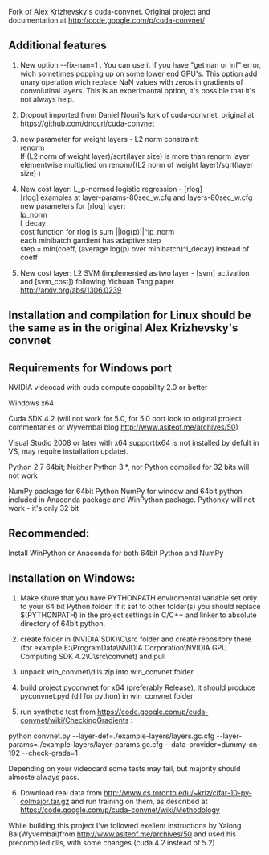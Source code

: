 

Fork of Alex Krizhevsky's cuda-convnet. Original project and documentation at http://code.google.com/p/cuda-convnet/

Additional features
--------
1. New option --fix-nan=1 . You can use it if you have "get nan or inf" error, wich sometimes popping up on some lower end GPU's.
This option add unary operation wich replace NaN values with zeros in gradients of convolutinal layers. This is an experimantal option, it's possible that it's not always help.

2. Dropout imported from Daniel Nouri's fork of cuda-convnet, original at https://github.com/dnouri/cuda-convnet

3. new parameter for weight layers - L2 norm constraint:   
renorm   
If (L2 norm of weight layer)/sqrt(layer size) is more than renorm 
layer elementwise multiplied on renom/((L2 norm of weight layer)/sqrt(layer size) )

4. New cost layer: L_p-normed logistic regression - [rlog]   
[rlog] examples at layer-params-80sec_w.cfg and layers-80sec_w.cfg   
new parameters for [rlog] layer:  
lp_norm   
l_decay   
cost function for rlog is sum ||log(p)||^lp_norm   
each minibatch gardient has adaptive step   
step = min(coeff, (average log(p) over minibatch)^l_decay)    instead of coeff

5. New cost layer: L2 SVM (implemented as two layer - [svm] activation and [svm_cost]) following Yichuan Tang paper http://arxiv.org/abs/1306.0239 

 
Installation and compilation for Linux should be the same as in the original Alex Krizhevsky's convnet
------------------------------------------------------------------------------------------------------
 
Requirements for Windows port 
-----------------------------

NVIDIA videocad with cuda compute capability 2.0 or better


Windows x64 


Cuda SDK 4.2 (will not work for 5.0, for 5.0 port look to original project commentaries or Wyvernbai blog http://www.asiteof.me/archives/50)

Visual Studio 2008 or later with x64 support(x64 is not installed by defult in VS, may require installation update).

Python 2.7 64bit; Neither Python 3.*, nor Python compiled for 32 bits will not work

NumPy package for 64bit Python
NumPy for window and 64bit python included in Anaconda package and WinPython package. Pythonxy will not work - it's only 32 bit

Recommended:
------------

Install WinPython or Anaconda for both 64bit Python and NumPy

Installation on Windows:
------------------------

1. Make shure that you have PYTHONPATH enviromental variable set only to your 64 bit Python folder. If it set to other folder(s) you should replace $(PYTHONPATH) in the project settings in C/C++ and linker to absolute directory of 64bit  python.

2. create folder in (NVIDIA SDK)\C\src folder and create repository there
  (for example E:\ProgramData\NVIDIA Corporation\NVIDIA GPU Computing SDK 4.2\C\src\convnet) and pull

3. unpack win_convnet\dlls.zip into win_convnet folder

4. build project pyconvnet for x64 (preferably Release), it should produce pyconvnet.pyd (dll for python) in win_convnet folder

5. run synthetic test from https://code.google.com/p/cuda-convnet/wiki/CheckingGradients :

  python convnet.py --layer-def=./example-layers/layers.gc.cfg --layer-params=./example-layers/layer-params.gc.cfg --data-provider=dummy-cn-192 --check-grads=1

  Depending on your videocard some tests may fail, but majority should almoste always pass.
  
6. Download real data from http://www.cs.toronto.edu/~kriz/cifar-10-py-colmajor.tar.gz and run training on them, as described at 
https://code.google.com/p/cuda-convnet/wiki/Methodology



While building this project I've followed exellent instructions by Yalong Bai(Wyvernbai)from  http://www.asiteof.me/archives/50 and used his precompiled dlls, with some changes (cuda 4.2 instead of 5.2)
